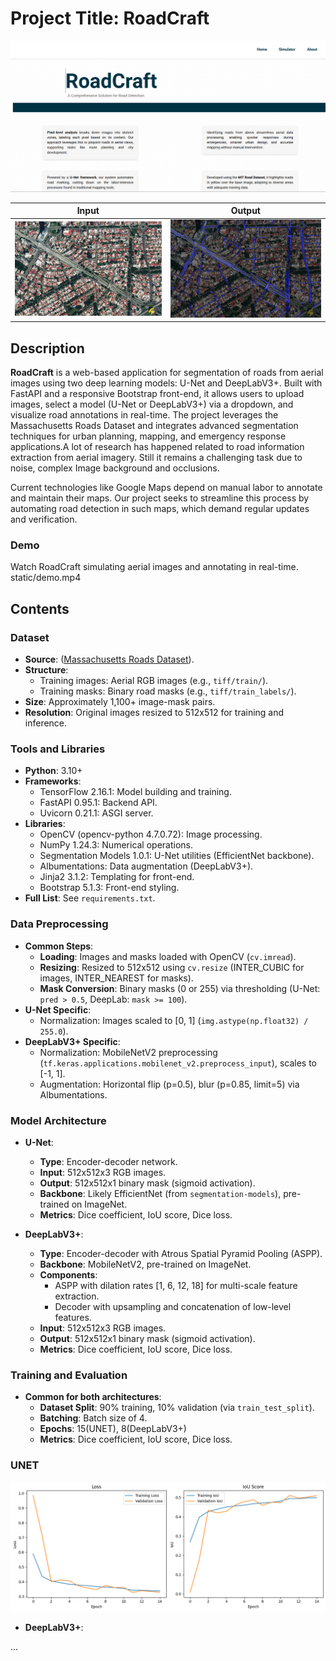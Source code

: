 # Project Title: RoadCraft
![Front-End Screenshot](static/Images/frontendss.png)  

Input                      |  Output
:-------------------------:|:-------------------------:
![](static/Images/input.png)    |  ![](static/Images/output.png) 


## Description
**RoadCraft** is a web-based application for segmentation of roads from aerial images using two deep learning models: U-Net and DeepLabV3+. Built with FastAPI and a responsive Bootstrap front-end, it allows users to upload images, select a model (U-Net or DeepLabV3+) via a dropdown, and visualize road annotations in real-time. The project leverages the Massachusetts Roads Dataset and integrates advanced segmentation techniques for urban planning, mapping, and emergency response applications.A lot of research has happened related to road information extraction from aerial imagery. Still it remains a challenging task due to noise, complex Image background and occlusions.

Current technologies like Google Maps depend on manual labor to annotate and maintain their maps. Our project seeks to streamline this process by automating road detection in such maps, which demand regular updates and verification.
### Demo
Watch RoadCraft simulating aerial images and annotating in real-time.
static/demo.mp4

## Contents

### Dataset
- **Source**: ([Massachusetts Roads Dataset](https://www.kaggle.com/datasets/insaff/massachusetts-roads-dataset)).
- **Structure**: 
  - Training images: Aerial RGB images (e.g., `tiff/train/`).
  - Training masks: Binary road masks (e.g., `tiff/train_labels/`).
- **Size**: Approximately 1,100+ image-mask pairs.
- **Resolution**: Original images resized to 512x512 for training and inference.

### Tools and Libraries
- **Python**: 3.10+
- **Frameworks**:
  - TensorFlow 2.16.1: Model building and training.
  - FastAPI 0.95.1: Backend API.
  - Uvicorn 0.21.1: ASGI server.
- **Libraries**:
  - OpenCV (opencv-python 4.7.0.72): Image processing.
  - NumPy 1.24.3: Numerical operations.
  - Segmentation Models 1.0.1: U-Net utilities (EfficientNet backbone).
  - Albumentations: Data augmentation (DeepLabV3+).
  - Jinja2 3.1.2: Templating for front-end.
  - Bootstrap 5.1.3: Front-end styling.
- **Full List**: See `requirements.txt`.

### Data Preprocessing
- **Common Steps**:
  - **Loading**: Images and masks loaded with OpenCV (`cv.imread`).
  - **Resizing**: Resized to 512x512 using `cv.resize` (INTER_CUBIC for images, INTER_NEAREST for masks).
  - **Mask Conversion**: Binary masks (0 or 255) via thresholding (U-Net: `pred > 0.5`, DeepLab: `mask >= 100`).
- **U-Net Specific**:
  - Normalization: Images scaled to [0, 1] (`img.astype(np.float32) / 255.0`).
- **DeepLabV3+ Specific**:
  - Normalization: MobileNetV2 preprocessing (`tf.keras.applications.mobilenet_v2.preprocess_input`), scales to [-1, 1].
  - Augmentation: Horizontal flip (p=0.5), blur (p=0.85, limit=5) via Albumentations.

### Model Architecture
- **U-Net**:
  - **Type**: Encoder-decoder network.
  - **Input**: 512x512x3 RGB images.
  - **Output**: 512x512x1 binary mask (sigmoid activation).
  - **Backbone**: Likely EfficientNet (from `segmentation-models`), pre-trained on ImageNet.
  - **Metrics**: Dice coefficient, IoU score, Dice loss.

- **DeepLabV3+**:
  - **Type**: Encoder-decoder with Atrous Spatial Pyramid Pooling (ASPP).
  - **Backbone**: MobileNetV2, pre-trained on ImageNet.
  - **Components**:
    - ASPP with dilation rates [1, 6, 12, 18] for multi-scale feature extraction.
    - Decoder with upsampling and concatenation of low-level features.
  - **Input**: 512x512x3 RGB images.
  - **Output**: 512x512x1 binary mask (sigmoid activation).
  - **Metrics**: Dice coefficient, IoU score, Dice loss.

### Training and Evaluation
- **Common for both architectures**:
  - **Dataset Split**: 90% training, 10% validation (via `train_test_split`).
  - **Batching**: Batch size of 4.
  - **Epochs**: 15(UNET), 8(DeepLabV3+)
  - **Metrics**: Dice coefficient, IoU score, Dice loss.

### UNET                      
  ![Loss-plot](static/Images/UNET_loss.png)
 
- **DeepLabV3+**:
  
 ...
